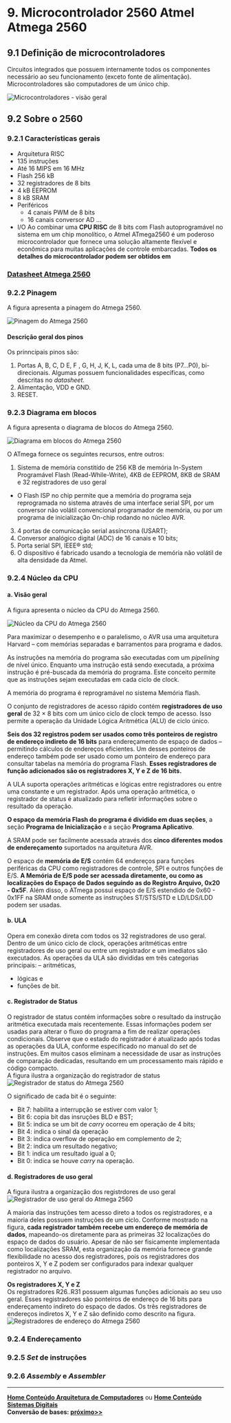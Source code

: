 # 9. Microcontrolador 2560 Atmel Atmega 2560

## 9.1 Definição de microcontroladores

Circuitos integrados que possuem internamente todos os componentes necessário ao seu funcionamento (exceto fonte de alimentação).  
Microcontroladores são computadores de um único chip.   

![Microcontroladores - visão geral](/arq_aulas/images/microcontrolador.jpg)

## 9.2 Sobre o 2560

### 9.2.1 Características gerais
- Arquitetura RISC
- 135 instruções
- Até 16 MIPS em 16 MHz
- Flash 256 kB
- 32 registradores de 8 bits
- 4 kB EEPROM
- 8 kB SRAM
- Periféricos
  - 4 canais PWM de 8 bits
  - 16 canais conversor AD
...
- I/O
Ao combinar uma **CPU RISC** de 8 bits com Flash autoprogramável no sistema em um chip monolítico, o Atmel 
ATmega2560 é um poderoso microcontrolador que fornece uma solução altamente flexível e econômica 
para muitas aplicações de controle embarcadas.
**Todos os detalhes do microcontrolador podem ser obtidos em**  

### **[Datasheet Atmega 2560](https://ww1.microchip.com/downloads/en/devicedoc/atmel-2549-8-bit-avr-microcontroller-atmega640-1280-1281-2560-2561_datasheet.pdf)**

### 9.2.2 Pinagem
A figura apresenta a pinagem do Atmega 2560.  

![Pinagem do Atmega 2560](/arq_aulas/images/atmegapinagem.jpg)

#### Descrição geral dos pinos
Os prinncipais pinos são:  
1. Portas A, B, C, D E, F , G, H, J, K, L, cada uma de 8 bits (P7...P0), bi-direcionais. Algumas possuem funcionalidades específicas, como descritas no *datasheet*.
2. Alimentação, VDD e GND.
3. RESET.

### 9.2.3 Diagrama em blocos
A figura apresenta o diagrama de blocos do Atmega 2560.

![Diagrama em blocos do Atmega 2560](/arq_aulas/images/atmegapinagem.jpg)

O ATmega fornece os seguintes recursos, entre outros:  
1. Sistema de memória constitído de 256 KB de memória In-System Programável Flash (Read-While-Write), 4KB de EEPROM, 8KB de SRAM e 32 registradores de uso geral
  - O Flash ISP no chip permite que a memória do programa seja reprogramada no sistema através de uma interface serial SPI, por um conversor não volátil convencional programador de memória, ou por um programa de inicialização On-chip rodando no núcleo AVR.
3. 4 portas de comunicação serial assíncrona (USART);
4. Conversor analógico digital (ADC) de 16 canais e 10 bits;
5. Porta serial SPI, IEEE® std;
6. O dispositivo é fabricado usando a tecnologia de memória não volátil de alta densidade da Atmel. 

### 9.2.4 Núcleo da CPU

#### a. Visão geral  
A figura apresenta o núcleo da CPU do Atmega 2560.

![Núcleo da CPU do Atmega 2560](/arq_aulas/images/atmegacpu.jpg)

Para maximizar o desempenho e o paralelismo, o AVR usa uma arquitetura Harvard – com memórias separadas
e barramentos para programa e dados.  

As instruções na memória do programa são executadas com um *pipelining* de nível único.
Enquanto uma instrução está sendo executada, a próxima instrução é pré-buscada da memória do programa. Este conceito
permite que as instruções sejam executadas em cada ciclo de clock. 

A memória do programa é reprogramável no sistema Memória flash.

O conjunto de registradores de acesso rápido contém **registradores de uso geral** de 32 × 8 bits com um único ciclo de clock
tempo de acesso. Isso permite a operação da Unidade Lógica Aritmética (ALU) de ciclo único. 

**Seis dos 32 registros podem ser usados como três ponteiros de registro de endereço indireto de 16 bits** para endereçamento de espaço de dados –
permitindo cálculos de endereços eficientes. Um desses ponteiros de endereço também pode ser usado como um ponteiro de endereço
para consultar tabelas na memória do programa Flash. **Esses registradores de função adicionados são os registradores X, Y e Z de 16 bits.**

A ULA suporta operações aritméticas e lógicas entre registradores ou entre uma constante e um registrador. Após uma operação aritmética, o registrador de status é atualizado para refletir informações sobre o resultado da operação.

**O espaço da memória Flash do programa é dividido em duas seções**, a seção **Programa de Inicialização** e a seção **Programa Aplicativo**. 

A SRAM pode ser facilmente acessada através dos **cinco diferentes modos de endereçamento** suportados na arquitetura AVR.

O espaço de **memória de E/S** contém 64 endereços para funções periféricas da CPU como registradores de controle, SPI e outros
funções de E/S. **A Memória de E/S pode ser acessada diretamente, ou como as localizações do Espaço de Dados seguindo as do Registro
Arquivo, 0x20 - 0x5F**. Além disso, o ATmega possui espaço de E/S estendido de 0x60 -
0x1FF na SRAM onde somente as instruções ST/STS/STD e LD/LDS/LDD podem ser usadas.

#### b. ULA  
Opera em conexão direta com todos os 32 registradores de uso geral.
Dentro de um único ciclo de clock, operações aritméticas entre registradores de uso geral ou entre um registrador e um
imediatos são executados. As operações da ULA são divididas em três categorias principais:
  – aritméticas, 
  - lógicas e 
  - funções de bit.  

#### c. Registrador de Status  
O registrador de status contém informações sobre o resultado da instrução aritmética executada mais recentemente. Essas
informações podem ser usadas para alterar o fluxo do programa a fim de realizar operações condicionais. Observe que o estado do registrador é atualizado após todas as operações da ULA, conforme especificado no manual do *set* de instruções. Em muitos casos eliminam a necessidade de usar as instruções de comparação dedicadas, resultando em um processamento mais rápido e código compacto.  
A figura ilustra a organização do registrador de status  
![Registrador de status do Atmega 2560](/arq_aulas/images/atmegaregistradorstatus.jpg)

O significado de cada bit é o seguinte:  
- Bit 7: habilita a interrupção se estiver com valor 1;
- Bit 6: copia bit das insruções BLD e BST;
- Bit 5: indica se um bit de *carry* ocorreu em operação de 4 bits;
- Bit 4: indica o sinal da operação
- Bit 3: indica overflow de operação em complemento de 2;
- Bit 2: indica um resultado negativo;
- Bit 1: indica um resultado igual a 0;
- Bit 0: indica se houve *carry* na operação.

#### d. Registradores de uso geral
A figura ilustra a organização dos registrdores de uso geral  
![Registrador de uso geral do Atmega 2560](/arq_aulas/images/atmegaregistradorgeral.jpg)

A maioria das instruções tem acesso direto a todos os registradores, e a maioria deles possuem instruções de um ciclo.
Conforme mostrado na figura, **cada registrador também recebe um endereço de memória de dados**, mapeando-os diretamente para as primeiras
32 localizações do espaço de dados do usuário. Apesar de não ser fisicamente implementada como localizações SRAM, esta organização da memória
fornece grande flexibilidade no acesso dos registradores, pois os registradores dos ponteiros X, Y e Z podem ser configurados para
indexar qualquer registrador no arquivo.

**Os registradores X, Y e Z**  
Os registradores R26..R31 possuem algumas funções adicionais ao seu uso geral. Esses registradores são ponteiros de endereço de 16 bits
para endereçamento indireto do espaço de dados. Os três registradores de endereços indiretos X, Y e Z são
definido como descrito na figura.  
![Registradores de endereço do Atmega 2560](/arq_aulas/images/atmegaregistradorendereco.jpg)

### 9.2.4 Endereçamento

### 9.2.5 *Set* de instruções

### 9.2.6 *Assembly* e *Assembler*

___
**[Home Conteúdo Arquitetura de Computadores](https://github.com/claytonjasilva/claytonjasilva.github.io/blob/main/arq_aulas.md)**  ou 
**[Home Conteúdo Sistemas Digitais](https://github.com/claytonjasilva/claytonjasilva.github.io/blob/main/sisdig_aulas.md)**   
**Conversão de bases: [próximo>>](dimensoesUnidadesAritmeticaComputacional2.md)** 


